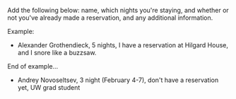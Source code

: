 Add the following below: name, which nights you're staying, and whether or not you've already made a reservation, and any additional information.

Example: 

 * Alexander Grothendieck, 5 nights, I have a reservation at Hilgard House, and I snore like a buzzsaw.

End of example...

* Andrey Novoseltsev, 3 night (February 4-7), don't have a reservation yet, UW grad student
